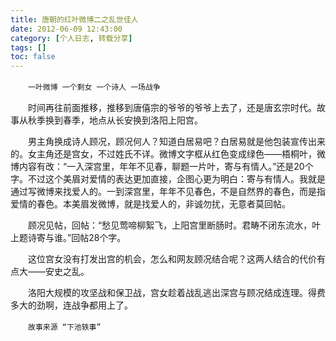 ```yaml
---
title: 唐朝的红叶微博二之乱世佳人
date: 2012-06-09 12:43:00
category: [个人日志, 转载分享]
tags: []
toc: false
---
```

　　`一叶微博 一个剩女 一个诗人 一场战争`

　　时间再往前面推移，推移到唐僖宗的爷爷的爷爷上去了，还是唐玄宗时代。故事从秋季换到春季，地点从长安换到洛阳上阳宫。
<!-- more -->
　　男主角换成诗人顾况，顾况何人？知道白居易吧？白居易就是他包装宣传出来的。女主角还是宫女，不过姓氏不详。微博文字框从红色变成绿色——梧桐叶，微博内容有改：“一入深宫里，年年不见春，聊题一片叶，寄与有情人。”还是20个字。不过这个美眉对爱情的表达更加直接，企图心更为明白：寄与有情人。我就是通过写微博来找爱人的。一到深宫里，年年不见春色，不是自然界的春色，而是指爱情的春色。本美眉发微博，就是找爱人的，非诚勿扰，无意者莫回帖。

 

　　顾况见帖，回帖：“愁见莺啼柳絮飞，上阳宫里断肠时。君畴不闭东流水，叶上题诗寄与谁。”回帖28个字。

 

　　这位宫女没有打发出宫的机会，怎么和网友顾况结合呢？这两人结合的代价有点大——安史之乱。

 

　　洛阳大规模的攻坚战和保卫战，宫女趁着战乱逃出深宫与顾况结成连理。得费多大的劲啊，连战争都用上了。

 

　　`故事来源 “下池轶事”`